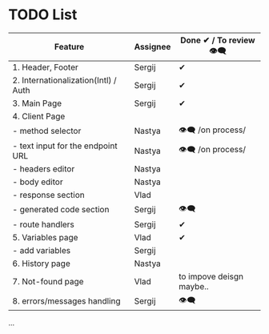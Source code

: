 # TODO List

| Feature                              | Assignee | Done ✔ / To review 👁‍🗨   |
| ------------------------------------ | -------- | ------------------------ |
| 1. Header, Footer                    | Sergij   | ✔                       |
| 2. Internationalization(Intl) / Auth | Sergij   | ✔                       |
| 3. Main Page                         | Sergij   | ✔                       |
| 4. Client Page                       |          |                          |
| - method selector                    | Nastya   | 👁‍🗨 /on process/          |
| - text input for the endpoint URL    | Nastya   | 👁‍🗨 /on process/          |
| - headers editor                     | Nastya   |
| - body editor                        | Nastya   |
| - response section                   | Vlad     |
| - generated code section             | Sergij   | 👁‍🗨                       |
| - route handlers                     | Sergij   | ✔                       |
| 5. Variables page                    | Vlad     | ✔                       |
| - add variables                      | Sergij   |                          |
| 6. History page                      | Nastya   |
| 7. Not-found page                    | Vlad     | to impove deisgn maybe.. |
| 8. errors/messages handling          | Sergij   | 👁‍🗨                       |

...

